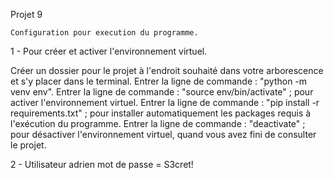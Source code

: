 Projet 9

    Configuration pour execution du programme.

1 - Pour créer et activer l'environnement virtuel.

Créer un dossier pour le projet à l'endroit souhaité dans votre arborescence et s'y placer dans le terminal. Entrer la
ligne de commande : "python -m venv env". Entrer la ligne de commande : "source env/bin/activate" ; pour activer
l'environnement virtuel. Entrer la ligne de commande : "pip install -r requirements.txt" ; pour installer
automatiquement les packages requis à l'exécution du programme. Entrer la ligne de commande : "deactivate" ; pour
désactiver l'environnement virtuel, quand vous avez fini de consulter le projet.

2 - Utilisateur
adrien
mot de passe = S3cret!